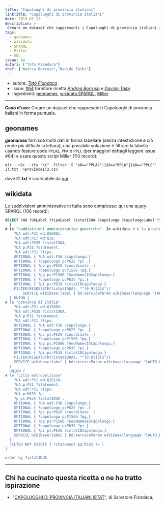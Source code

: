 ```yaml
---
title: "Capoluoghi di provincia italiani"
linkTitle: "Capoluoghi di provincia italiani"
date: 2019-07-21
description: >
 Creare un dataset che rappresenti i Capoluoghi di provincia italiani in forma puntuale.
tags:
  - geonames
  - wikidata
  - SPARQL
  - Miller
  - SQL
issue: 64
autori: ["Totò Fiandaca"]
chef: ["Andrea Borruso","Davide Taibi"]
---
```


* autore: _[Totò Fiandaca](https://twitter.com/totofiandaca?lang=it)_
* issue: [#64](https://github.com/opendatasicilia/tansignari/issues/64) fornitore ricetta *[Andrea Borruso](https://twitter.com/aborruso?lang=it)* e *[Davide Taibi](https://twitter.com/dataibi?lang=it)*
* ingredienti: [geonames](http://www.geonames.org/), [wikidata](https://www.wikidata.org/wiki/Wikidata:Main_Page),[SPARQL](https://it.wikipedia.org/wiki/SPARQL), [Miller](https://github.com/johnkerl/miller)

---

**Caso d'uso:** Creare un dataset che rappresenti i Capoluoghi di provincia italiani in forma puntuale.

## geonames

**geonames** fornisce molti dati in forma tabellare (senza intestazione e ciò rende più difficile la lettura), una possibile soluzione è filtrare la tabella usando feature code `PPLA2`, `PPA` e `PPLC` (per maggiori dettagli leggere issue #64) e usare questo script Miller (110 record):

```
mlr --n2c --ifs "\t"  filter -S '$8=="PPLA2"||$8=="PPLA"||$8=="PPLC"' IT.txt  >provinceIT2.csv
```

dove **IT.txt** è scaricabile da [qui](http://download.geonames.org/export/dump/)

## wikidata

Le suddivisioni amministrative in Italia sono complesse: qui una [query](https://bit.ly/2Dzqza6) SPARQL (106 record):

```SQL
SELECT ?UA ?UALabel ?tipoLabel ?istatIDUA ?capoluogo ?capoluogoLabel ?istatIDCapoluogo ?coordinate ?GeoNamesIDCapoluogo WHERE {
  {
# le "suddivisioni amministrative generiche". In wikidata c'è la provincia del Sud Sardegne
    ?UA wdt:P31 wd:Q56061.
    ?UA wdt:P17 wd:Q38.
    ?UA wdt:P635 ?istatIDUA.
    ?UA p:P31 ?statement.
    ?UA wdt:P31 ?tipo.
    OPTIONAL { ?UA wdt:P36 ?capoluogo.}
    OPTIONAL { ?capoluogo p:P625 ?pc .}
    OPTIONAL { ?pc ps:P625 ?coordinate .}
    OPTIONAL { ?capoluogo p:P1566 ?pg.}
    OPTIONAL { ?pg ps:P1566 ?GeoNamesIDCapoluogo.}
    OPTIONAL { ?capoluogo p:P635 ?pi.}
    OPTIONAL { ?pi ps:P635 ?istatIDCapoluogo.}
    FILTER(REGEX(STR(?istatIDUA), "^[0-9]{3}$"))
        SERVICE wikibase:label { bd:serviceParam wikibase:language "[AUTO_LANGUAGE],it". }
  } UNION {
# le "province di Italia"
    ?UA wdt:P31 wd:Q15089.
    ?UA wdt:P635 ?istatIDUA.
    ?UA p:P31 ?statement.
    ?UA wdt:P31 ?tipo.
    OPTIONAL { ?UA wdt:P36 ?capoluogo.}
    OPTIONAL { ?capoluogo p:P625 ?pc .}
    OPTIONAL { ?pc ps:P625 ?coordinate .}
    OPTIONAL { ?capoluogo p:P1566 ?pg.}
    OPTIONAL { ?pg ps:P1566 ?GeoNamesIDCapoluogo.}
    OPTIONAL { ?capoluogo p:P635 ?pi.}
    OPTIONAL { ?pi ps:P635 ?istatIDCapoluogo.}
    FILTER(REGEX(STR(?istatIDUA), "^[0-9]{3}$"))
    SERVICE wikibase:label { bd:serviceParam wikibase:language "[AUTO_LANGUAGE],it". }
  }
  UNION {
# le "città metropolitane"
    ?UA wdt:P31 wd:Q15110.
    ?UA p:P31 ?statement.
    ?UA wdt:P31 ?tipo.
    ?UA p:P635 ?p.
    ?p ps:P635 ?istatIDUA .
    OPTIONAL { ?UA wdt:P36 ?capoluogo.}
    OPTIONAL { ?capoluogo p:P625 ?pc .}
    OPTIONAL { ?pc ps:P625 ?coordinate .}
    OPTIONAL { ?capoluogo p:P1566 ?pg.}
    OPTIONAL { ?pg ps:P1566 ?GeoNamesIDCapoluogo.}
    OPTIONAL { ?capoluogo p:P635 ?pi.}
    OPTIONAL { ?pi ps:P635 ?istatIDCapoluogo.}
    SERVICE wikibase:label { bd:serviceParam wikibase:language "[AUTO_LANGUAGE],it". }
  }
  FILTER NOT EXISTS { ?statement pq:P582 ?x }
}

order by ?istatIDUA
```
---

## Chi ha cucinato questa ricetta o ne ha tratto ispirazione

- "[CAPOLUOGHI DI PROVINCIA ITALIANI ISTAT](https://pigrecoinfinito.wordpress.com/2019/04/25/capoluoghi-di-provincia-italiani-istat/)", di Salvatore Fiandaca;
